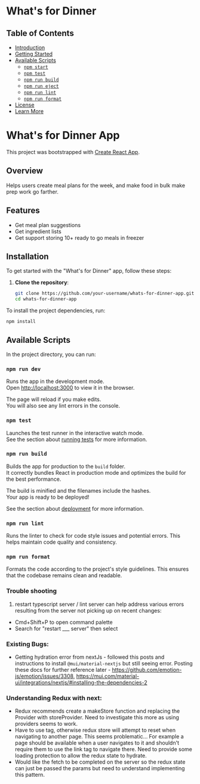 # What's for Dinner

## Table of Contents

- [Introduction](#introduction)
- [Getting Started](#getting-started)
- [Available Scripts](#available-scripts)
  - [`npm start`](#npm-start)
  - [`npm test`](#npm-test)
  - [`npm run build`](#npm-run-build)
  - [`npm run eject`](#npm-run-eject)
  - [`npm run lint`](#npm-run-lint)
  - [`npm run format`](#npm-run-format)
- [License](#license)
- [Learn More](#learn-more)

# What's for Dinner App

This project was bootstrapped with [Create React App](https://github.com/facebook/create-react-app).

## Overview
Helps users create meal plans for the week, and make food in bulk make prep work go farther.

## Features
- Get meal plan suggestions
- Get ingredient lists
- Get support storing 10+ ready to go meals in freezer

## Installation

To get started with the "What's for Dinner" app, follow these steps:

1. **Clone the repository**:
   ```bash
   git clone https://github.com/your-username/whats-for-dinner-app.git
   cd whats-for-dinner-app
   ```

To install the project dependencies, run:

`npm install`


## Available Scripts

In the project directory, you can run:

### `npm run dev`

Runs the app in the development mode.\
Open [http://localhost:3000](http://localhost:3000) to view it in the browser.

The page will reload if you make edits.\
You will also see any lint errors in the console.

### `npm test`

Launches the test runner in the interactive watch mode.\
See the section about [running tests](https://facebook.github.io/create-react-app/docs/running-tests) for more information.

### `npm run build`

Builds the app for production to the `build` folder.\
It correctly bundles React in production mode and optimizes the build for the best performance.

The build is minified and the filenames include the hashes.\
Your app is ready to be deployed!

See the section about [deployment](https://facebook.github.io/create-react-app/docs/deployment) for more information.

### `npm run lint`
Runs the linter to check for code style issues and potential errors. This helps maintain code quality and consistency.

### `npm run format`
Formats the code according to the project's style guidelines. This ensures that the codebase remains clean and readable.


### Trouble shooting
1. restart typescript server / lint server can help address various errors resulting from the server not picking up on recent changes:
- Cmd+Shift+P to open command palette
- Search for "restart ___ server" then select

### Existing Bugs:
- Getting hydration error from nextJs - followed this posts and instructions to install `@mui/material-nextjs` but still seeing error. Posting these docs for further reference later - https://github.com/emotion-js/emotion/issues/3308, https://mui.com/material-ui/integrations/nextjs/#installing-the-dependencies-2


### Understanding Redux with next:
- Redux recommends create a makeStore function and replacing the Provider with storeProvider. Need to investigate this more as using providers seems to work.
- Have to use <Link> tag, otherwise redux store will attempt to reset when navigating to another page. This seems problematic... For example a page should be available when a user navigates to it and shouldn't require them to use the link tag to navigate there. Need to provide some loading protection to allow the redux state to hydrate. 
- Would like the fetch to be completed on the server so the redux state can just be passed the params but need to understand implementing this pattern.
